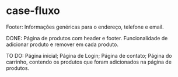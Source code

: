 # case-fluxo

Footer: Informações genéricas para o endereço, telefone e email.

DONE:
Página de produtos com header e footer. Funcionalidade de adicionar produto e remover em cada produto.

TO DO:
Página inicial; Página de Login; Página de contato; Página do carrinho, contendo os produtos que foram adicionados na página de produtos.
